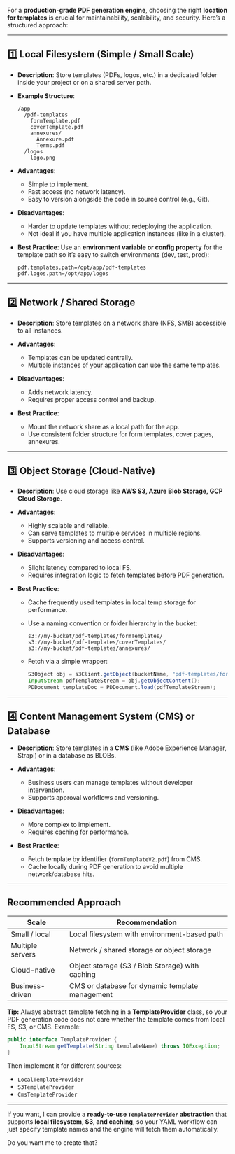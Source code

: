 For a **production-grade PDF generation engine**, choosing the right **location for templates** is crucial for maintainability, scalability, and security. Here’s a structured approach:

---

## **1️⃣ Local Filesystem (Simple / Small Scale)**

* **Description**: Store templates (PDFs, logos, etc.) in a dedicated folder inside your project or on a shared server path.

* **Example Structure**:

  ```
  /app
    /pdf-templates
      formTemplate.pdf
      coverTemplate.pdf
      annexures/
        Annexure.pdf
        Terms.pdf
    /logos
      logo.png
  ```

* **Advantages**:

  * Simple to implement.
  * Fast access (no network latency).
  * Easy to version alongside the code in source control (e.g., Git).

* **Disadvantages**:

  * Harder to update templates without redeploying the application.
  * Not ideal if you have multiple application instances (like in a cluster).

* **Best Practice**: Use an **environment variable or config property** for the template path so it’s easy to switch environments (dev, test, prod):

  ```properties
  pdf.templates.path=/opt/app/pdf-templates
  pdf.logos.path=/opt/app/logos
  ```

---

## **2️⃣ Network / Shared Storage**

* **Description**: Store templates on a network share (NFS, SMB) accessible to all instances.

* **Advantages**:

  * Templates can be updated centrally.
  * Multiple instances of your application can use the same templates.

* **Disadvantages**:

  * Adds network latency.
  * Requires proper access control and backup.

* **Best Practice**:

  * Mount the network share as a local path for the app.
  * Use consistent folder structure for form templates, cover pages, annexures.

---

## **3️⃣ Object Storage (Cloud-Native)**

* **Description**: Use cloud storage like **AWS S3, Azure Blob Storage, GCP Cloud Storage**.
* **Advantages**:

  * Highly scalable and reliable.
  * Can serve templates to multiple services in multiple regions.
  * Supports versioning and access control.
* **Disadvantages**:

  * Slight latency compared to local FS.
  * Requires integration logic to fetch templates before PDF generation.
* **Best Practice**:

  * Cache frequently used templates in local temp storage for performance.
  * Use a naming convention or folder hierarchy in the bucket:

    ```
    s3://my-bucket/pdf-templates/formTemplates/
    s3://my-bucket/pdf-templates/coverTemplates/
    s3://my-bucket/pdf-templates/annexures/
    ```
  * Fetch via a simple wrapper:

    ```java
    S3Object obj = s3Client.getObject(bucketName, "pdf-templates/formTemplate.pdf");
    InputStream pdfTemplateStream = obj.getObjectContent();
    PDDocument templateDoc = PDDocument.load(pdfTemplateStream);
    ```

---

## **4️⃣ Content Management System (CMS) or Database**

* **Description**: Store templates in a **CMS** (like Adobe Experience Manager, Strapi) or in a database as BLOBs.
* **Advantages**:

  * Business users can manage templates without developer intervention.
  * Supports approval workflows and versioning.
* **Disadvantages**:

  * More complex to implement.
  * Requires caching for performance.
* **Best Practice**:

  * Fetch template by identifier (`formTemplateV2.pdf`) from CMS.
  * Cache locally during PDF generation to avoid multiple network/database hits.

---

## **Recommended Approach**

| Scale            | Recommendation                                  |
| ---------------- | ----------------------------------------------- |
| Small / local    | Local filesystem with environment-based path    |
| Multiple servers | Network / shared storage or object storage      |
| Cloud-native     | Object storage (S3 / Blob Storage) with caching |
| Business-driven  | CMS or database for dynamic template management |

**Tip:** Always abstract template fetching in a **TemplateProvider** class, so your PDF generation code does not care whether the template comes from local FS, S3, or CMS. Example:

```java
public interface TemplateProvider {
    InputStream getTemplate(String templateName) throws IOException;
}
```

Then implement it for different sources:

* `LocalTemplateProvider`
* `S3TemplateProvider`
* `CmsTemplateProvider`

---

If you want, I can provide a **ready-to-use `TemplateProvider` abstraction** that supports **local filesystem, S3, and caching**, so your YAML workflow can just specify template names and the engine will fetch them automatically.

Do you want me to create that?
